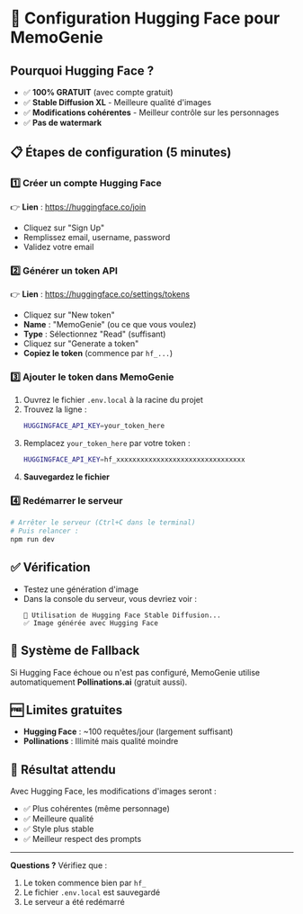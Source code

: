 # 🎨 Configuration Hugging Face pour MemoGenie

## Pourquoi Hugging Face ?
- ✅ **100% GRATUIT** (avec compte gratuit)
- ✅ **Stable Diffusion XL** - Meilleure qualité d'images
- ✅ **Modifications cohérentes** - Meilleur contrôle sur les personnages
- ✅ **Pas de watermark**

## 📋 Étapes de configuration (5 minutes)

### 1️⃣ Créer un compte Hugging Face
👉 **Lien** : https://huggingface.co/join
- Cliquez sur "Sign Up"
- Remplissez email, username, password
- Validez votre email

### 2️⃣ Générer un token API
👉 **Lien** : https://huggingface.co/settings/tokens
- Cliquez sur "New token"
- **Name** : "MemoGenie" (ou ce que vous voulez)
- **Type** : Sélectionnez "Read" (suffisant)
- Cliquez sur "Generate a token"
- **Copiez le token** (commence par `hf_...`)

### 3️⃣ Ajouter le token dans MemoGenie
1. Ouvrez le fichier `.env.local` à la racine du projet
2. Trouvez la ligne :
   ```bash
   HUGGINGFACE_API_KEY=your_token_here
   ```
3. Remplacez `your_token_here` par votre token :
   ```bash
   HUGGINGFACE_API_KEY=hf_xxxxxxxxxxxxxxxxxxxxxxxxxxxxxxxx
   ```
4. **Sauvegardez le fichier**

### 4️⃣ Redémarrer le serveur
```powershell
# Arrêter le serveur (Ctrl+C dans le terminal)
# Puis relancer :
npm run dev
```

## ✅ Vérification
- Testez une génération d'image
- Dans la console du serveur, vous devriez voir :
  ```
  🤗 Utilisation de Hugging Face Stable Diffusion...
  ✅ Image générée avec Hugging Face
  ```

## 🔄 Système de Fallback
Si Hugging Face échoue ou n'est pas configuré, MemoGenie utilise automatiquement **Pollinations.ai** (gratuit aussi).

## 🆓 Limites gratuites
- **Hugging Face** : ~100 requêtes/jour (largement suffisant)
- **Pollinations** : Illimité mais qualité moindre

## 🎨 Résultat attendu
Avec Hugging Face, les modifications d'images seront :
- ✅ Plus cohérentes (même personnage)
- ✅ Meilleure qualité
- ✅ Style plus stable
- ✅ Meilleur respect des prompts

---

**Questions ?** Vérifiez que :
1. Le token commence bien par `hf_`
2. Le fichier `.env.local` est sauvegardé
3. Le serveur a été redémarré
